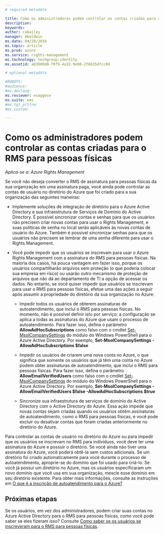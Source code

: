 ```yaml
---
# required metadata

title: Como os administradores podem controlar as contas criadas para o RMS para pessoas físicas | Azure RMS
description:
keywords:
author: cabailey
manager: mbaldwin
ms.date: 04/28/2016
ms.topic: article
ms.prod: azure
ms.service: rights-management
ms.technology: techgroup-identity
ms.assetid: a83880d0-f0f9-4a32-9e00-2f6635d7cc8d

# optional metadata

#ROBOTS:
#audience:
#ms.devlang:
ms.reviewer: esaggese
ms.suite: ems
#ms.tgt_pltfrm:
#ms.custom:

---
```




# Como os administradores podem controlar as contas criadas para o RMS para pessoas físicas

*Aplica-se a: Azure Rights Management*


Se você não deseja converter o RMS de assinatura para pessoas físicas da sua organização em uma assinatura paga, você ainda pode controlar as contas de usuário no diretório do Azure que foi criado para a sua organização das seguintes maneiras:

-   Implemente soluções de integração de diretório para o Azure Active Directory e sua infraestrutura de Serviços de Domínio do Active Directory. É possível sincronizar contas e senhas para que os usuários não precisem criar novas contas para usar o Rights Management, e suas políticas de senha no local serão aplicáveis ​​às novas contas de usuário do Azure. Também é possível sincronizar senhas para que os usuários não precisem se lembrar de uma senha diferente para usar o Rights Management.

-   Você pode impedir que os usuários se inscrevam para usar o Azure Rights Management com a assinatura do RMS para pessoas físicas. Na maioria dos casos, há pouca vantagem em fazer isso, porque os usuários compartilharão arquivos sem proteção (o que poderia colocar sua empresa em risco) ou usarão outro mecanismo de proteção de arquivos que não dá ao departamento de TI a opção de acessar os dados. No entanto, se você quiser impedir que usuários se inscrevam para usar o RMS para pessoas físicas, efetue uma das ações a seguir após assumir a propriedade do diretório da sua organização no Azure:

    -   Impedir todos os usuários de obterem assinaturas de autoatendimento, que inclui o RMS para pessoas físicas.  No momento, não é possível definir isto por serviço; a configuração se aplica a todas as assinaturas do Azure que usam o processo de autoatendimento. Para fazer isso, defina o parâmetro **AllowAdHocSubscriptions** como falso com o cmdlet [Set-MsolCompanySettings](http://technet.microsoft.com/library/dn194127.aspx) do módulo do Windows PowerShell para o Azure Active Directory. Por exemplo, **Set-MsolCompanySettings -AllowAdHocSubscriptions $false**

    -   Impedir os usuários de criarem uma nova conta no Azure, o que significa que somente os usuários que já têm uma conta no Azure podem obter assinaturas de autoatendimento, que inclui o RMS para pessoas físicas.  Para fazer isso, defina o parâmetro **AllowEmailVerifiedUsers** como falso com o cmdlet [Set-MsolCompanySettings](http://technet.microsoft.com/library/dn194127.aspx) do módulo do Windows PowerShell para o Azure Active Directory. Por exemplo, **Set-MsolCompanySettings -AllowEmailVerifiedUsers $false -AllowAdHocSubscriptions $true**

    -   Sincronize sua infraestrutura de serviços de domínio do Active Directory com o Active Directory do Azure. Essa ação impede que novas contas sejam criadas quando os usuários obtêm assinaturas de autoatendimento, como o RMS para pessoas físicas, e você pode excluir ou desativar contas que foram criadas anteriormente no diretório do Azure.

Para controlar as contas de usuário no diretório do Azure ou para impedir que os usuários se inscrevam no RMS para indivíduos, você deve ter uma assinatura do Azure e possuir o diretório. Se você ainda não tiver uma assinatura do Azure, você poderá obtê-la sem custos adicionais. Se um diretório foi criado automaticamente para você durante o processo de autoatendimento, aproprie-se do domínio que foi usado para criá-lo. Se você já possui um diretório no Azure, mas os usuários especificaram um novo domínio que você usa em sua organização, mescle esse domínio em seu diretório existente. Para obter mais informações, consulte as instruções em [O que é a inscrição de autoatendimento para o Azure?](https://azure.microsoft.com/documentation/articles/active-directory-self-service-signup/)


## Próximas etapas

Se os usuários, em vez dos administradores, podem criar suas contas no Azure Active Directory para o RMS para pessoas físicas, como você pode saber se eles fizeram isso?  Consulte [Como saber se os usuários se inscreveram para o RMS para pessoas físicas](rms-for-individuals-identify-sign-up.md).


<!--HONumber=Apr16_HO4-->


